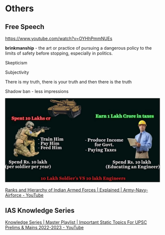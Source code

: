 # Others

## Free Speech

<https://www.youtube.com/watch?v=OYHhPmmNUEs>

**brinkmanship** - the art or practice of pursuing a dangerous policy to the limits of safety before stopping, especially in politics.

Skepticism

Subjectivity

There is my truth, there is your truth and then there is the truth

Shadow ban - less impressions

![image](../../../media/Politics_Others-image1.jpg)

[Ranks and Hierarchy of Indian Armed Forces | Explained | Army-Navy-Airforce - YouTube](https://www.youtube.com/watch?v=IOwOH69KDd8)

## IAS Knowledge Series

[Knowledge Series | Master Playlist | Important Static Topics For UPSC Prelims & Mains 2022-2023 - YouTube](https://www.youtube.com/playlist?list=PLkJ-kjtioPGrQ_jYd2rnFyvc4BUSEA8vL)
